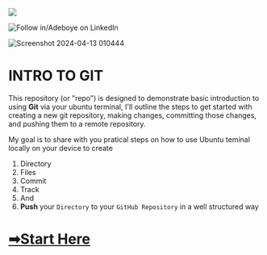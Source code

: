 
<a href="https://www.linkedin.com/in/adeboye-famurewa-700b9426/"><img src="https://img.shields.io/badge/LinkedIn-0077B5?style=for-the-badge&logo=linkedin&logoColor=white"></a> 

![](https://img.shields.io/badge/Follow%20%ad-1.4k-blue?logo=linkedin&style=social "Follow in/Adeboye on LinkedIn") 


![Screenshot 2024-04-13 010444](https://github.com/fadarboye/Intro-To-Git/assets/130584349/dc8b3f15-41aa-49e5-91a2-5fbb2b00dd69)

# INTRO TO GIT

This repository (or "repo") is designed to demonstrate basic introduction to using **Git** via your ubuntu terminal, I'll outline the steps to get started with creating a new git repository, making changes, committing those changes, and pushing them to a remote repository.

My goal is to share with you pratical steps on how to use Ubuntu teminal locally on your device to create

1. Directory
2. Files
3. Commit
4. Track
5.  And
6. **Push** your `Directory` to your `GitHub Repository` in a well structured way 




# [➡Start Here](https://github.com/fadarboye/Intro-To-Git/blob/main/PAGE%201.md)






